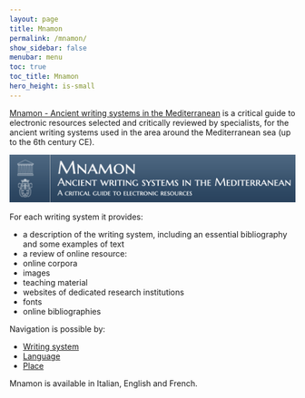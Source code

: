 ```yaml
---
layout: page
title: Mnamon
permalink: /mnamon/
show_sidebar: false
menubar: menu
toc: true
toc_title: Mnamon
hero_height: is-small
---
```


[Mnamon - Ancient writing systems in the Mediterranean](https://mnamon.sns.it/index.php?page=Home&lang=en) is a critical guide to 
electronic resources selected and critically reviewed by specialists, for the ancient writing systems used in the area around 
the Mediterranean sea (up to the 6th century CE). 

![Mnamon](/guidelines/images/mnamon.png)

For each writing system it provides:

- a description of the writing system, including an essential bibliography and some examples of text
- a review of online resource:
 - online corpora
 - images
 - teaching material
 - websites of dedicated research institutions
 - fonts
 - online bibliographies

Navigation is possible by:
- [Writing system](https://mnamon.sns.it/index.php?page=IndiceAlfabetico&lang=en)
- [Language](https://mnamon.sns.it/index.php?page=IndiceLingue&lang=en)
- [Place](https://mnamon.sns.it/index.php?page=IndiceLuoghi&lang=en)

Mnamon is available in Italian, English and French.
